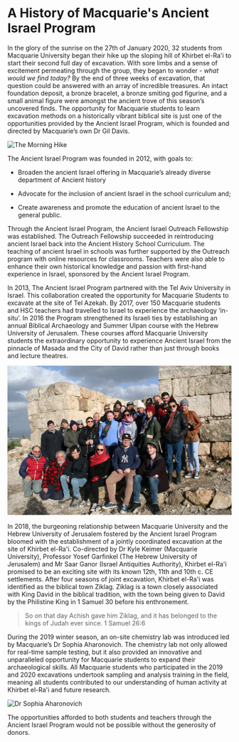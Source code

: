 # A History of Macquarie's Ancient Israel Program

In the glory of the sunrise on the 27th of January 2020, 32 students from Macquarie University began their hike up the sloping hill of Khirbet el-Ra'i to start their second full day of excavation. With sore limbs and a sense of excitement permeating through the group, they began to wonder - *what would we find today?* By the end of three weeks of excavation, that question could be answered with an array of incredible treasures. An intact foundation deposit, a bronze bracelet, a bronze smiting god figurine, and a small animal figure were amongst the ancient trove of this season’s uncovered finds. The opportunity for Macquarie students to learn excavation methods on a historically vibrant biblical site is just one of the opportunities provided by the Ancient Israel Program, which is founded and directed by Macquarie’s own Dr Gil Davis.

![The Morning Hike](images/Walking.jpg)

The Ancient Israel Program was founded in 2012, with goals to:

   * Broaden the ancient Israel offering in Macquarie’s already diverse department of Ancient history

   * Advocate for the inclusion of ancient Israel in the school curriculum and;

   * Create awareness and promote the education of ancient Israel to the general public.

Through the Ancient Israel Program, the Ancient Israel Outreach Fellowship was established. The Outreach Fellowship succeeded in reintroducing ancient Israel back into the Ancient History School Curriculum. The teaching of ancient Israel in schools was further supported by the Outreach program with online resources for classrooms. Teachers were also able to enhance their own historical knowledge and passion with first-hand experience in Israel, sponsored by the Ancient Israel Program.  

In 2013, The Ancient Israel Program partnered with the Tel Aviv University in Israel. This collaboration created the opportunity for Macquarie Students to excavate at the site of Tel Azekah. By 2017, over 150 Macquarie students and HSC teachers had travelled to Israel to experience the archaeology ‘in-situ’. In 2016 the Program strengthened its Israeli ties by establishing an annual Biblical Archaeology and Summer Ulpan course with the Hebrew University of Jerusalem. These courses afford Macquarie University students the extraordinary opportunity to experience Ancient Israel from the pinnacle of Masada and the City of David rather than just through books and lecture theatres.

![Megiddo](images/Megiddo.JPG)

In 2018, the burgeoning relationship between Macquarie University and the Hebrew University of Jerusalem fostered by the Ancient Israel Program bloomed with the establishment of a jointly coordinated excavation at the site of Khirbet el-Ra'i. Co-directed by Dr Kyle Keimer (Macquarie University), Professor Yosef Garfinkel (The Hebrew University of Jerusalem) and Mr Saar Ganor (Israel Antiquities Authority), Khirbet el-Ra'i promised to be an exciting site with its known 12th, 11th and 10th c. CE settlements. After four seasons of joint excavation, Khirbet el-Ra'i was identified as the biblical town Ziklag. Ziklag is a town closely associated with King David in the biblical tradition, with the town being given to David by the Philistine King in 1 Samuel 30 before his enthronement.

> So on that day Achish gave him Ziklag, and it has belonged to the kings of Judah ever since. 
1 Samuel 26:6

During the 2019 winter season, an on-site chemistry lab was introduced led by Macquarie’s Dr Sophia Aharonovich. The chemistry lab not only allowed for real-time sample testing, but it also provided an innovative and unparalleled opportunity for Macquarie students to expand their archaeological skills. All Macquarie students who participated in the 2019 and 2020 excavations undertook sampling and analysis training in the field, meaning all students contributed to our understanding of human activity at Khirbet el-Ra'i and future research.

![Dr Sophia Aharonovich](images/Sophia.jpg)

The opportunities afforded to both students and teachers through the Ancient Israel Program would not be possible without the generosity of donors.